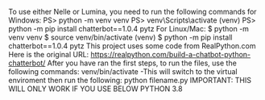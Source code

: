 To use either Nelle or Lumina, you need to run the following commands for Windows:
PS> python -m venv venv
PS> venv\Scripts\activate
(venv) PS> python -m pip install chatterbot==1.0.4 pytz
For Linux/Mac:
$ python -m venv venv
$ source venv/bin/activate
(venv) $ python -m pip install chatterbot==1.0.4 pytz
This project uses some code from RealPython.com Here is the original URL: https://realpython.com/build-a-chatbot-python-chatterbot/
After you have ran the first steps, to run the files, use the following commands:
venv/bin/activate -This will switch to the virtual enviroment then run the following:
python filename.py
IMPORTANT: THIS WILL ONLY WORK IF YOU USE BELOW PYTHON 3.8
